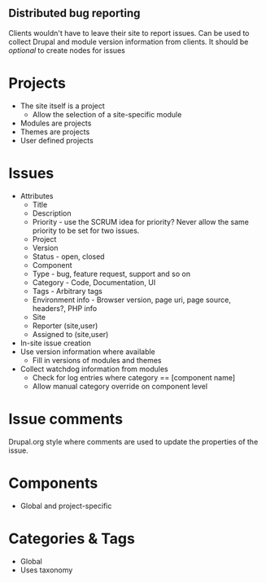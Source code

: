 Distributed bug reporting
-------------------------

Clients wouldn't have to leave their site to report issues.
Can be used to collect Drupal and module version information from clients.
It should be _optional_ to create nodes for issues

Projects
============

* The site itself is a project
  * Allow the selection of a site-specific module
* Modules are projects
* Themes are projects
* User defined projects

Issues
===============

* Attributes
  * Title
  * Description
  * Priority - use the SCRUM idea for priority? Never allow the same priority to be set for two issues.
  * Project
  * Version
  * Status - open, closed
  * Component
  * Type - bug, feature request, support and so on
  * Category - Code, Documentation, UI
  * Tags - Arbitrary tags
  * Environment info - Browser version, page uri, page source, headers?, PHP info
  * Site
  * Reporter (site,user)
  * Assigned to (site,user)
* In-site issue creation
* Use version information where available
  * Fill in versions of modules and themes
* Collect watchdog information from modules
  * Check for log entries where category == [component name]
  * Allow manual category override on component level

Issue comments
===============

Drupal.org style where comments are used to update the properties of the issue.

Components
===============

* Global and project-specific

Categories & Tags
==================

* Global
* Uses taxonomy
